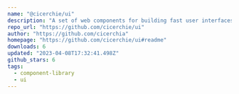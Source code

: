 ```yaml
---
name: "@cicerchie/ui"
description: "A set of web components for building fast user interfaces."
repo_url: "https://github.com/cicerchie/ui"
author: "https://github.com/cicerchia"
homepage: "https://github.com/cicerchie/ui#readme"
downloads: 6
updated: "2023-04-08T17:32:41.498Z"
github_stars: 6
tags: 
  - component-library
  - ui
---
```

